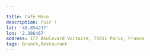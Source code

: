 ```yaml
---

title: Café Moco
description: Fuir !
lat: '48.854237'
lon: '2.386467'
address: 177 Boulevard Voltaire, 75011 Paris, France
tags: Brunch,Restaurant
---
```

